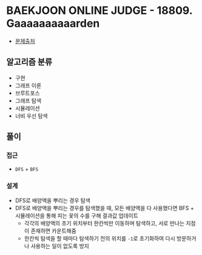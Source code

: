 # BAEKJOON ONLINE JUDGE - 18809. Gaaaaaaaaaarden

- [문제출처](https://www.acmicpc.net/problem/18809 '18809. Gaaaaaaaaaarden')

## 알고리즘 분류

- 구현
- 그래프 이론
- 브루트포스
- 그래프 탐색
- 시뮬레이션
- 너비 우선 탐색

## 풀이

### 접근

- `DFS` + `BFS`

### 설계

- DFS로 배양액을 뿌리는 경우 탐색
- DFS로 배양액을 뿌리는 경우를 탐색했을 때, 모든 배양액을 다 사용했다면 BFS + 시뮬레이션을 통해 피는 꽃의 수를 구해 결과값 업데이트
  - 각각의 배양액의 초기 위치부터 한칸씩만 이동하며 탐색하고, 서로 만나는 지점이 존재하면 카운트해줌
  - 한칸씩 탐색을 할 때마다 탐색하기 전의 위치를 `-1`로 초기화하여 다시 방문하거나 사용하는 일이 없도록 방지
